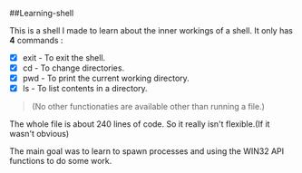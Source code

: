 ##Learning-shell

This is a shell I made to learn about the inner workings of a shell.
It only has **4** commands :

- [x] exit - To exit the shell.
- [x] cd   - To change directories.
- [x] pwd  - To print the current working directory.
- [x] ls   - To list contents in a directory.

> (No other functionaties are available other than running a file.)

The whole file is about 240 lines of code. So it really isn't flexible.(If it wasn't obvious)

The main goal was to learn to spawn processes and using the WIN32 API functions to do some work.
